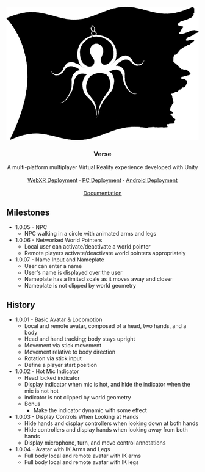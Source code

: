 <div id="top"></div>

<!-- PROJECT LOGO -->
<br />
<div align="center">
    <img src="Documentation/O8CFlag.png" alt="Logo" width="560" height="350">

<h3 align="center">Verse</h3>

  <p align="center">
    A multi-platform multiplayer Virtual Reality experience developed with Unity
    <br />
    <br />
    <a href="https://o8c.us/verse">WebXR Deployment</a>
    ·
    <a href="https://o8c.us/verse/Verse.zip">PC Deployment</a>
    ·
    <a href="https://o8c.us/verse/Verse.apk">Android Deployment</a>
    <br />
    <br />
    <a href="https://o8c.us/verse/documentation/html/index.html">Documentation</a>
  </p>
</div>

## Milestones
* 1.0.05 - NPC  
  * NPC walking in a circle with animated arms and legs
* 1.0.06 - Networked World Pointers
  * Local user can activate/deactivate a world pointer
  * Remote players activate/deactivate world pointers appropriately
* 1.0.07 - Name Input and Nameplate  
  * User can enter a name
  * User's name is displayed over the user
  * Nameplate has a limited scale as it moves away and closer
  * Nameplate is not clipped by world geometry

## History
* 1.0.01 - Basic Avatar & Locomotion
  * Local and remote avatar, composed of a head, two hands, and a body
  * Head and hand tracking; body stays upright
  * Movement via stick movement
  * Movement relative to body direction
  * Rotation via stick input
  * Define a player start position
* 1.0.02 - Hot Mic Indicator
  * Head locked indicator
  * Display indicator when mic is hot, and hide the indicator when the mic is not hot
  * indicator is not clipped by world geometry
  * Bonus
    * Make the indicator dynamic with some effect
* 1.0.03 - Display Controls When Looking at Hands
  * Hide hands and display controllers when looking down at both hands
  * Hide controllers and display hands when looking away from both hands
  * Display microphone, turn, and move control annotations    
* 1.0.04 -  Avatar with IK Arms and Legs
  * Full body local and remote avatar with IK arms
  * Full body local and remote avatar with IK legs

<!-- MARKDOWN LINKS & IMAGES -->
<!-- https://www.markdownguide.org/basic-syntax/#reference-style-links -->
[contributors-shield]: https://img.shields.io/github/contributors/octopus8/O8C.svg?style=for-the-badge
[contributors-url]: https://github.com/octopus8/O8C/graphs/contributors
[forks-shield]: https://img.shields.io/github/forks/octopus8/O8C.svg?style=for-the-badge
[forks-url]: https://github.com/octopus8/O8C/network/members
[stars-shield]: https://img.shields.io/github/stars/octopus8/O8C.svg?style=for-the-badge
[stars-url]: https://github.com/octopus8/O8C/stargazers
[issues-shield]: https://img.shields.io/github/issues/octopus8/O8C.svg?style=for-the-badge
[issues-url]: https://github.com/octopus8/O8C/issues
[license-shield]: https://img.shields.io/github/license/octopus8/O8C.svg?style=for-the-badge
[license-url]: https://github.com/octopus8/O8C/blob/master/LICENSE.txt
[linkedin-shield]: https://img.shields.io/badge/-LinkedIn-black.svg?style=for-the-badge&logo=linkedin&colorB=555
[linkedin-url]: https://linkedin.com/in/octopus8
[product-screenshot]: images/screenshot.png
